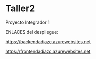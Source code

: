 # Taller2
Proyecto Integrador 1

ENLACES del despliegue:

https://backendadiazc.azurewebsites.net

https://frontendadiazc.azurewebsites.net

